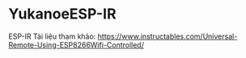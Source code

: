 # YukanoeESP-IR
ESP-IR
Tài liệu tham khảo: https://www.instructables.com/Universal-Remote-Using-ESP8266Wifi-Controlled/
